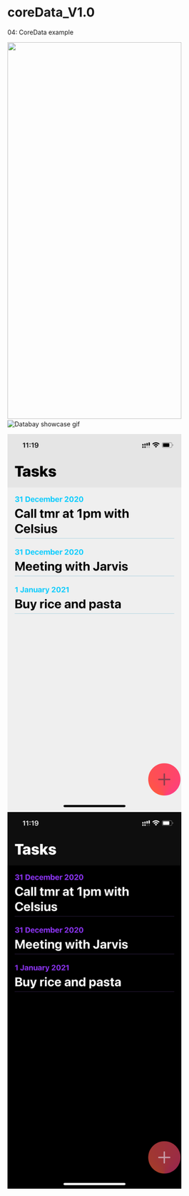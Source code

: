 # coreData_V1.0

04: CoreData example

<img src="https://media.giphy.com/media/jJg0w5txLTBmz42jhE/giphy.gif" width="390" height="844"/>  
<img src="https://media.giphy.com/media/jJg0w5txLTBmz42jhE/giphy.gif" alt="Databay showcase gif" title="Databay showcase gif" width="400"/>


<img src="/light.PNG" width="390" height="844"/>  <img src="/dark.PNG" width="390" height="844"/>
